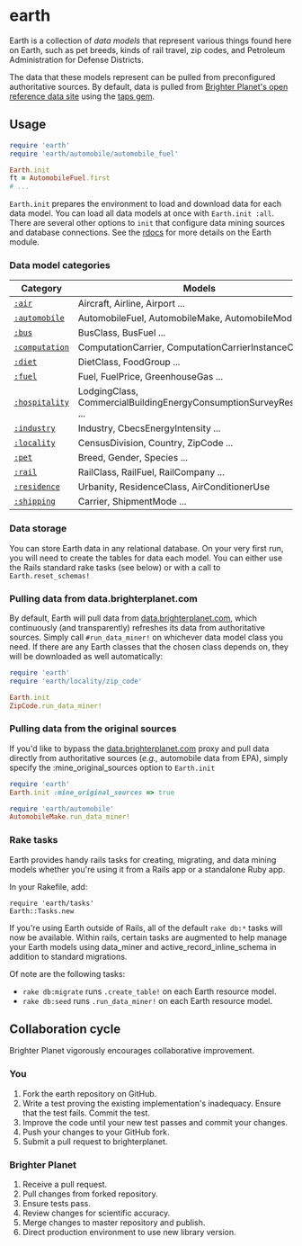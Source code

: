 # earth

Earth is a collection of *data models* that represent various things found here on Earth, such as pet breeds, kinds of rail travel, zip codes, and Petroleum Administration for Defense Districts.

The data that these models represent can be pulled from preconfigured authoritative sources. By default, data is pulled from [Brighter Planet's open reference data site](http://data.brighterplanet.com) using the [taps gem](http://rubygems.org/gems/taps).

## Usage

``` ruby
require 'earth'
require 'earth/automobile/automobile_fuel'

Earth.init
ft = AutomobileFuel.first
# ...
```

`Earth.init` prepares the environment to load and download data for each data model. You can load all data models at once with `Earth.init :all`. There are several other options to `init` that configure data mining sources and database connections. See the [rdocs](http://rdoc.info/github/brighterplanet/earth) for more details on the Earth module.

### Data model categories

<table>
  <thead>
  <tr>
    <th>Category</th>
    <th>Models</th>
  </tr>
  </thead>
  <tbody>
  <tr>
    <td><a href="https://github.com/brighterplanet/earth/tree/master/lib/earth/air"><code>:air</code></a></td>
    <td>Aircraft, Airline, Airport ...</td>
  </tr>
  <tr>
    <td><a href="https://github.com/brighterplanet/earth/tree/master/lib/earth/automobile"><code>:automobile</code></a></td>
    <td>AutomobileFuel, AutomobileMake, AutomobileModel ...</td>
  </tr>
  <tr>
    <td><a href="https://github.com/brighterplanet/earth/tree/master/lib/earth/bus"><code>:bus</code></a></td>
    <td>BusClass, BusFuel ...</td>
  </tr>
  <tr>
    <td><a href="https://github.com/brighterplanet/earth/tree/master/lib/earth/computation"><code>:computation</code></a></td>
    <td>ComputationCarrier, ComputationCarrierInstanceClass ...</td>
  </tr>
  <tr>
    <td><a href="https://github.com/brighterplanet/earth/tree/master/lib/earth/diet"><code>:diet</code></a></td>
    <td>DietClass, FoodGroup ...</td>
  </tr>
  <tr>
    <td><a href="https://github.com/brighterplanet/earth/tree/master/lib/earth/fuel"><code>:fuel</code></a></td>
    <td>Fuel, FuelPrice, GreenhouseGas ...</td>
  </tr>
  <tr>
    <td><a href="https://github.com/brighterplanet/earth/tree/master/lib/earth/hospitality"><code>:hospitality</code></a></td>
    <td>LodgingClass, CommercialBuildingEnergyConsumptionSurveyResponse ...</td>
  </tr>
  <tr>
    <td><a href="https://github.com/brighterplanet/earth/tree/master/lib/earth/industry"><code>:industry</code></a></td>
    <td>Industry, CbecsEnergyIntensity ...</td>
  </tr>
  <tr>
    <td><a href="https://github.com/brighterplanet/earth/tree/master/lib/earth/locality"><code>:locality</code></a></td>
    <td>CensusDivision, Country, ZipCode ...</td>
  </tr>
  <tr>
    <td><a href="https://github.com/brighterplanet/earth/tree/master/lib/earth/pet"><code>:pet</code></a></td>
    <td>Breed, Gender, Species ...</td>
  </tr>
  <tr>
    <td><a href="https://github.com/brighterplanet/earth/tree/master/lib/earth/rail"><code>:rail</code></a></td>
    <td>RailClass, RailFuel, RailCompany ...</td>
  </tr>
  <tr>
    <td><a href="https://github.com/brighterplanet/earth/tree/master/lib/earth/residence"><code>:residence</code></a></td>
    <td>Urbanity, ResidenceClass, AirConditionerUse</td>
  </tr>
  <tr>
    <td><a href="https://github.com/brighterplanet/earth/tree/master/lib/earth/shipping"><code>:shipping</code></a></td>
    <td>Carrier, ShipmentMode ...</td>
  </tr>
  </tbody>
</table>
    

### Data storage

You can store Earth data in any relational database. On your very first run, you will need to create the tables for data each model. You can either use the Rails standard rake tasks (see below) or with a call to `Earth.reset_schemas!`

### Pulling data from data.brighterplanet.com

By default, Earth will pull data from [data.brighterplanet.com](http://data.brighterplanet.com), which continuously (and transparently) refreshes its data from authoritative sources. Simply call `#run_data_miner!` on whichever data model class you need. If there are any Earth classes that the chosen class depends on, they will be downloaded as well automatically:

``` ruby
require 'earth'
require 'earth/locality/zip_code'

Earth.init
ZipCode.run_data_miner!
```

### Pulling data from the original sources

If you'd like to bypass the [data.brighterplanet.com](http://data.brighterplanet.com) proxy and pull data directly from authoritative sources (*e.g.,* automobile data from EPA), simply specify the :mine_original_sources option to `Earth.init`

``` ruby
require 'earth'
Earth.init :mine_original_sources => true

require 'earth/automobile'
AutomobileMake.run_data_miner!
```

### Rake tasks

Earth provides handy rails tasks for creating, migrating, and data mining models whether you're using it from a Rails app or a standalone Ruby app.

In your Rakefile, add:

    require 'earth/tasks'
    Earth::Tasks.new

If you're using Earth outside of Rails, all of the default `rake db:*` tasks will now be available. Within rails, certain tasks are augmented to 
help manage your Earth models using data_miner and active_record_inline_schema in addition to standard migrations.

Of note are the following tasks:

* `rake db:migrate` runs `.create_table!` on each Earth resource model.
* `rake db:seed` runs `.run_data_miner!` on each Earth resource model.

## Collaboration cycle 
Brighter Planet vigorously encourages collaborative improvement.

### You
1.  Fork the earth repository on GitHub.
1.  Write a test proving the existing implementation's inadequacy. Ensure that the test fails. Commit the test.
1.  Improve the code until your new test passes and commit your changes.
1.  Push your changes to your GitHub fork.
1.  Submit a pull request to brighterplanet.

### Brighter Planet
1.  Receive a pull request.
1.  Pull changes from forked repository.
1.  Ensure tests pass.
1.  Review changes for scientific accuracy.
1.  Merge changes to master repository and publish.
1.  Direct production environment to use new library version.
